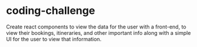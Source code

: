 # coding-challenge
Create react components to view the data for the user with a front-end, to view their bookings, itineraries, and other important info along with a simple UI for the user to view that information.
